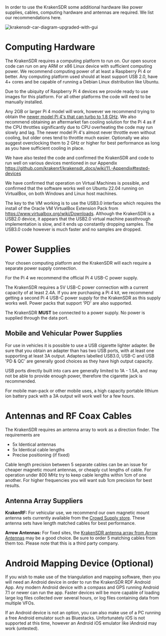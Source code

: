 In order to use the KrakenSDR some additional hardware like power supplies, cables, computing hardware and antennas are required. We list our recommendations here.

![krakensdr-car-diagram-upgraded-with-gui](https://user-images.githubusercontent.com/78108016/170219365-bf74e2c7-125d-4738-8eef-8ccb79d23fb4.png)

# Computing Hardware
The KrakenSDR requires a computing platform to run on. Our open source code can run on any ARM or x86 Linux device with sufficient computing power. We recommend computing power of at least a Raspberry Pi 4 or better. Any computing platform used should at least support USB 2.0, have 4+ cores and be capable of running a Debian Linux distribution like Ubuntu.

Due to the ubiquity of Raspberry Pi 4 devices we provide ready to use images for this platform. For all other platforms the code will need to be manually installed. 

Any 2GB or larger Pi 4 model will work, however we recommend trying to obtain the [newer model Pi 4's that can turbo to 1.8 GHz](https://www.raspberrypi.com/news/bullseye-bonus-1-8ghz-raspberry-pi-4/). We also recommend obtaining an aftermarket fan cooling solution for the Pi 4 as if the CPU throttles significantly due to CPU overheating the code may run slowly and lag. The newer model Pi 4's almost never throttle even without cooling, but older ones tend to throttle much easier. Optionally we also suggest overclocking them to 2 GHz or higher for best performance as long as you have sufficient cooling in place. 

We have also tested the code and confirmed the KrakenSDR and code to run well on various devices mentioned in our Appendix https://github.com/krakenrf/krakensdr_docs/wiki/11.-Appendix#tested-devices

We have confirmed that operation on Virtual Machines is possible, and confirmed that the software works well on Ubuntu 22.04 running on VirtualBox, on both Windows and Linux host machines. 

The key to the VM working is to use the USB3.0 interface which requires the install of the Oracle VM VirtualBox Extension Pack from https://www.virtualbox.org/wiki/Downloads. Although the KrakenSDR is a USB2.0 device, it appears that the USB2.0 virtual machine passthrough implementation is slow, and it ends up constantly dropping samples. The USB3.0 code however is much faster and no samples are dropped.

# Power Supplies
Your chosen computing platform and the KrakenSDR will each require a separate power supply connection. 

For the Pi 4 we recommend the official Pi 4 USB-C power supply. 

The KrakenSDR requires a 5V USB-C power connection with a current capacity of at least 2.4A. If you are purchasing a Pi 4 kit, we recommend getting a second Pi 4 USB-C power supply for the KrakenSDR as this supply works well. Power packs that support 'PD' are also supported.

The KrakenSDR **MUST** be connected to a power supply. No power is supplied through the data port.

## Mobile and Vehicular Power Supplies
For use in vehicles it is possible to use a USB cigarette lighter adapter. Be sure that you obtain an adapter than has two USB ports, with at least one supporting at least 3A output. Adapters labelled USB3.0, USB-C and USB 'PD & QC' are generally good choices as they have high output capacity. 

USB ports directly built into cars are generally limited to 1A - 1.5A, and may not be able to provide enough power, therefore the cigarette jack is recommended.

For mobile man-pack or other mobile uses, a high capacity portable lithium ion battery pack with a 3A output will work well for a few hours.

# Antennas and RF Coax Cables
The KrakenSDR requires an antenna array to work as a direction finder.  The requirements are

* 5x Identical antennas
* 5x Identical cable lengths
* Precise positioning (if fixed)

Cable length precision between 5 separate cables can be an issue for cheaper magnetic mount antennas, or cheaply cut lengths of cable. For operation under 800 MHz try to keep cable lengths within 1cm of one another. For higher frequencies you will want sub 1cm precision for best results.

## Antenna Array Suppliers
**KrakenRF:** For vehicular use, we recommend our own magnetic mount antenna sets currently available from the [Crowd Supply store](https://www.crowdsupply.com/krakenrf/krakensdr). These antenna sets have length matched cables for best performance.

**Arrow Antennas:** For fixed sites, the [KrakenSDR antenna array from Arrow Antennas](https://www.arrowantennas.com/arrowii/krsdr.html) may be a good choice. Be sure to order 5 matching cables from them too. Please note that this is a third party company.

# Android Mapping Device (Optional)
If you wish to make use of the triangulation and mapping software, then you will need an Android device in order to run the KrakenSDR RDF Android App. Any modern Android device with a compass and GPS running Android 7.1 or newer can run the app. Faster devices will be more capable of loading large log files collected over several hours, or log files containing data from multiple VFOs.

If an Android device is not an option, you can also make use of a PC running a free Android emulator such as Bluestacks. Unfortunately iOS is not supported at this time, however an Android iOS emulator like iAndroid may work (untested).